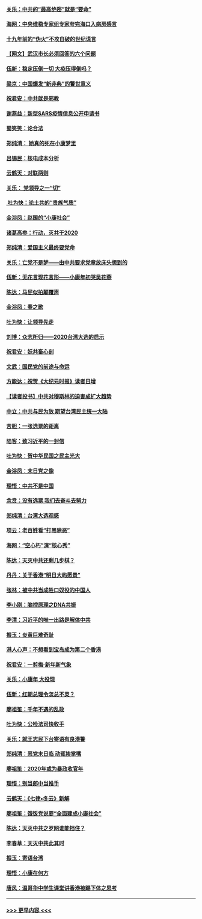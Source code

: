 #### [关乐：中共的“最高绝密”就是“要命”](../pages/nsc993/n11816946.md?t=01250201) 
#### [海网：中央维稳专家组专家夸完海口入病房感言](../pages/nsc993/n11815138.md?t=01250201) 
#### [十九年前的“伪火”不攻自破的世纪谎言](../pages/nsc993/n11813238.md?t=01250201) 
#### [【网文】武汉市长必须回答的六个问题](../pages/nsc993/n11813848.md?t=01250201) 
#### [伍新：稳定压倒一切 大疫压得倒吗？](../pages/nsc993/n11812634.md?t=01250201) 
#### [梁京：中国爆发“新非典”的警世意义](../pages/nsc993/n11812554.md?t=01250201) 
#### [祝君安：中共就是邪教](../pages/nsc993/n11812431.md?t=01250201) 
#### [谢燕益：新型SARS疫情信息公开申请书](../pages/nsc993/n11808840.md?t=01250201) 
#### [蜀笑笑：论合法](../pages/nsc993/n11808064.md?t=01250201) 
#### [郑纯清： 她真的死在小康梦里](../pages/nsc993/n11806623.md?t=01250201) 
#### [吕锡民：核电成本分析](../pages/nsc993/n11806284.md?t=01250201) 
#### [云鹤天：对联两则](../pages/nsc993/n11805957.md?t=01250201) 
#### [关乐： 党领导之一“切”](../pages/nsc993/n11804505.md?t=01250201) 
#### [ 吐为快：论土共的“贵族气质”](../pages/nsc993/n11804490.md?t=01250201) 
#### [金浴凤：赵国的“小康社会”](../pages/nsc993/n11804452.md?t=01250201) 
#### [诸葛高参：行动，灭共于2020](../pages/nsc993/n11804120.md?t=01250201) 
#### [郑纯清：爱国主义最终要党命](../pages/nsc993/n11802197.md?t=01250201) 
#### [关乐：亡党不是梦——由中共要求党章放床头想到的](../pages/nsc993/n11802156.md?t=01250201) 
#### [伍新：无花言现花言形——小康年初哭吴花燕](../pages/nsc993/n11800044.md?t=01250201) 
#### [陈达：马屁似拍颠覆声](../pages/nsc993/n11800010.md?t=01250201) 
#### [金浴凤：春之歌](../pages/nsc993/n11797687.md?t=01250201) 
#### [吐为快：让领导先走](../pages/nsc993/n11797512.md?t=01250201) 
#### [刘博：众志所归——2020台湾大选的启示](../pages/nsc993/n11796878.md?t=01250201) 
#### [祝君安：妖共畜心剖](../pages/nsc993/n11794273.md?t=01250201) 
#### [文武：国民党的前途与命运](../pages/nsc993/n11794198.md?t=01250201) 
#### [方能达：祝贺《大纪元时报》读者日增](../pages/nsc993/n11793807.md?t=01250201) 
#### [【读者投书】中共对穆斯林的迫害成扩大趋势](../pages/nsc993/n11791371.md?t=01250201) 
#### [中立：中共与民为敌 期望台湾民主统一大陆](../pages/nsc993/n11790392.md?t=01250201) 
#### [苦胆：一张选票的距离](../pages/nsc993/n11788914.md?t=01250201) 
#### [陆客：致习近平的一封信](../pages/nsc993/n11788867.md?t=01250201) 
#### [吐为快：贺中华民国之民主光大](../pages/nsc993/n11788618.md?t=01250201) 
#### [金浴凤：末日党之像](../pages/nsc993/n11787475.md?t=01250201) 
#### [理悟：中共不是中国](../pages/nsc993/n11787463.md?t=01250201) 
#### [念贲：没有选票  我们去奋斗去努力](../pages/nsc993/n11787398.md?t=01250201) 
#### [郑纯清：台湾大选观感](../pages/nsc993/n11786210.md?t=01250201) 
#### [项云：老百姓看“打黑除恶”](../pages/nsc993/n11785398.md?t=01250201) 
#### [海网：“空心朽”演“核心秀”](../pages/nsc993/n11783874.md?t=01250201) 
#### [陈达：天灭中共还剩几步棋？](../pages/nsc993/n11783719.md?t=01250201) 
#### [丹丹：关于香港“明日大屿愿景”](../pages/nsc993/n11783273.md?t=01250201) 
#### [张林：被中共当成牲口奴役的中国人](../pages/nsc993/n11782397.md?t=01250201) 
#### [李小刚：脑控原理之DNA共振](../pages/nsc993/n11780962.md?t=01250201) 
#### [李清：习近平的唯一出路是解体中共](../pages/nsc993/n11780866.md?t=01250201) 
#### [振玉：炎黄巨难奇耻](../pages/nsc993/n11779632.md?t=01250201) 
#### [港人心声：不想看到宝岛成为第二个香港](../pages/nsc993/n11778817.md?t=01250201) 
#### [祝君安：一剪梅‧新年新气象](../pages/nsc993/n11776340.md?t=01250201) 
#### [关乐：小康年 大役现](../pages/nsc993/n11774213.md?t=01250201) 
#### [伍新：红朝总理令怎总不灵？](../pages/nsc993/n11770813.md?t=01250201) 
#### [廖祖笙：千年不遇的乱政](../pages/nsc993/n11770373.md?t=01250201) 
#### [吐为快：公检法司快收手](../pages/nsc993/n11770359.md?t=01250201) 
#### [关乐：就王志民下台寄语有良港警](../pages/nsc993/n11769903.md?t=01250201) 
#### [郑纯清：恶党末日临 动辄挨掌嘴](../pages/nsc993/n11769356.md?t=01250201) 
#### [廖祖笙：2020年或为暴政收官年](../pages/nsc993/n11768216.md?t=01250201) 
#### [理悟：别当郎中当推手](../pages/nsc993/n11768243.md?t=01250201) 
#### [云鹤天：《七律▪冬云》新解](../pages/nsc993/n11768204.md?t=01250201) 
#### [廖祖笙：饿饭党说要“全面建成小康社会”](../pages/nsc993/n11767482.md?t=01250201) 
#### [陈达：天灭中共之罗网谁能挡住？](../pages/nsc993/n11767465.md?t=01250201) 
#### [李春草：天灭中共此其时](../pages/nsc993/n11767452.md?t=01250201) 
#### [振玉：寄语台湾](../pages/nsc993/n11767432.md?t=01250201) 
#### [理悟：小康在何方](../pages/nsc993/n11767394.md?t=01250201) 
#### [唐风：温哥华中学生课堂讲香港被踢下体之思考](../pages/nsc993/n11766848.md?t=01250201) 

----
#### [ >>> 更早内容 <<< ](../indexes/nsc993-earlier.md)
